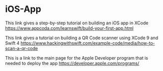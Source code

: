 # iOS-App

This link gives a step-by-step tutorial on building an iOS app in XCode
https://www.appcoda.com/learnswift/build-your-first-app.html

This link gives a tutorial on building a QR Code scanner using XCode 9 and Swift 4
https://www.hackingwithswift.com/example-code/media/how-to-scan-a-qr-code

This is a link to the main page for the Apple Developer program that is needed to deploy the app
https://developer.apple.com/programs/
